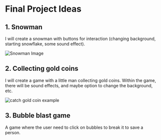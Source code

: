 # Final Project Ideas

## 1. Snowman
I will create a snowman with buttons for interaction (changing background, starting snowflake, some sound effect).

![Snowman Image](https://pan.baidu.com/s/1kVrGbJ5)


## 2. Collecting gold coins
I will create a game with a little man collecting gold coins. Within the game, there will be sound effects, and maybe option to change the background, etc. 

![catch gold coin example](https://www.google.com/url?sa=i&rct=j&q=&esrc=s&source=images&cd=&ved=0ahUKEwjxpabm677XAhUDOSYKHWkOClkQjRwIBw&url=http%3A%2F%2Fwww.4399.com%2Fflash%2F52237.htm&psig=AOvVaw1Z1Weds1M5VvYl7ZGg0qYx&ust=1510774948996773)

## 3. Bubble blast game
A game where the user need to click on bubbles to break it to save a person.


